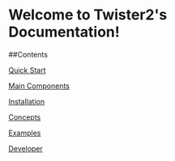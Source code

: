 Welcome to Twister2's Documentation!
====================================

##Contents


[Quick Start](quickstart/quickstart.md)

[Main Components](architecture/main-components.md)

[Installation](installation/installation.md)

[Concepts](concepts/concepts.md)

[Examples](examples/examples.md)

[Developer](developers/developer.md)




